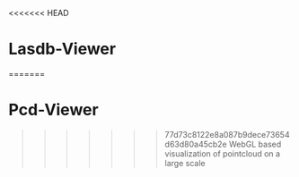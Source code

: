 <<<<<<< HEAD
# Lasdb-Viewer
=======
# Pcd-Viewer
>>>>>>> 77d73c8122e8a087b9dece73654d63d80a45cb2e
WebGL based visualization of pointcloud on a large scale 
